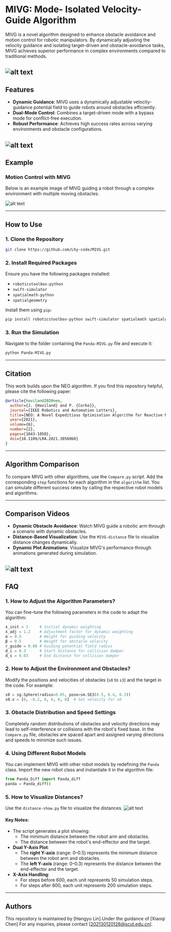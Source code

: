 

# MIVG: Mode- Isolated Velocity-Guide Algorithm

MIVG is a novel algorithm designed to enhance obstacle avoidance and motion control for robotic manipulators. By dynamically adjusting the velocity guidance and isolating target-driven and obstacle-avoidance tasks, MIVG achieves superior performance in complex environments compared to traditional methods.


![alt text](pictures/Exhibition.svg)
---

## Features
- **Dynamic Guidance**: MIVG uses a dynamically adjustable velocity-guidance potential field to guide robots around obstacles efficiently.
- **Dual-Mode Control**: Combines a target-driven mode with a bypass mode for conflict-free execution.
- **Robust Performance**: Achieves high success rates across varying environments and obstacle configurations.

![alt text](pictures/diagram.svg)
---

## Example

### Motion Control with MIVG
Below is an example image of MIVG guiding a robot through a complex environment with multiple moving obstacles:

![alt text](gif/four_ob.gif)

---

## How to Use

### 1. Clone the Repository
```bash
git clone https://github.com/Lhy-code/MIVG.git
```

### 2. Install Required Packages
Ensure you have the following packages installed:
- `roboticstoolbox-python`
- `swift-simulator`
- `spatialmath-python`
- `spatialgeometry`

Install them using `pip`:
```bash
pip install roboticstoolbox-python swift-simulator spatialmath spatialgeometry
```

### 3. Run the Simulation
Navigate to the folder containing the `Panda-MIVG.py` file and execute it:
```bash
python Panda-MIVG.py
```

---

## Citation
This work builds upon the NEO algorithm. If you find this repository helpful, please cite the following paper:

```bibtex
@article{haviland2020neo,
  author={J. {Haviland} and P. {Corke}},
  journal={IEEE Robotics and Automation Letters}, 
  title={NEO: A Novel Expeditious Optimisation Algorithm for Reactive Motion Control of Manipulators}, 
  year={2021},
  volume={6},
  number={2},
  pages={1043-1050},
  doi={10.1109/LRA.2021.3056060}
}
```

---

## Algorithm Comparison

To compare MIVG with other algorithms, use the `Compare.py` script. Add the corresponding `step` functions for each algorithm in the `algorithm` list. You can simulate different success rates by calling the respective robot models and algorithms.

---

## Comparison Videos
- **Dynamic Obstacle Avoidance**: Watch MIVG guide a robotic arm through a scenario with dynamic obstacles.
- **Distance-Based Visualization**: Use the `MIVG-distance` file to visualize distance changes dynamically.
- **Dynamic Plot Animations**: Visualize MIVG's performance through animations generated during simulation.

![alt text](gif/Compare.gif)
---

## FAQ

### 1. How to Adjust the Algorithm Parameters?
You can fine-tune the following parameters in the code to adapt the algorithm:
```python
λ_init = 3     # Initial dynamic weighting
λ_adj = 1.2    # Adjustment factor for dynamic weighting
α = 0.5        # Weight for guiding velocity
β = 0.5        # Weight for obstacle velocity
r_guide = 0.08 # Guiding potential field radius
d_i = 0.3      # Start distance for collision damper
d_s = 0.03     # End distance for collision damper
```

### 2. How to Adjust the Environment and Obstacles?
Modify the positions and velocities of obstacles (`s0` to `s3`) and the target in the code. For example:
```python
s0 = sg.Sphere(radius=0.05, pose=sm.SE3(0.5, 0.4, 0.3))
s0.v = [0, -0.2, 0, 0, 0, 0]  # Set velocity for s0
```

### 3. Obstacle Distribution and Speed Settings
Completely random distributions of obstacles and velocity directions may lead to self-interference or collisions with the robot's fixed base. In the `Compare.py` file, obstacles are spaced apart and assigned varying directions and speeds to minimize such issues.

### 4. Using Different Robot Models
You can implement MIVG with other robot models by redefining the `Panda` class. Import the new robot class and instantiate it in the algorithm file:
```python
from Panda_Diff import Panda_diff
panda = Panda_diff()
```
### 5. How to Visualize Distances?
Use the `distance-show.py` file to visualize the distances. 
![alt text](gif/distanceshow.gif)

#### Key Notes:
- The script generates a plot showing:
  - The minimum distance between the robot arm and obstacles.
  - The distance between the robot's end-effector and the target.
- **Dual Y-Axis Plot**:
  - The **right Y-axis** (range: 0–0.5) represents the minimum distance between the robot arm and obstacles.
  - The **left Y-axis** (range: 0–0.3) represents the distance between the end-effector and the target.
- **X-Axis Handling**:
  - For steps before 600, each unit represents 50 simulation steps.
  - For steps after 600, each unit represents 200 simulation steps.
---

## Authors
This repository is maintained by [Hangyu Lin].Under the guidance of [Xiaoqi Chen]
 For any inquiries, please contact [202130120126@scut.edu.cn].

